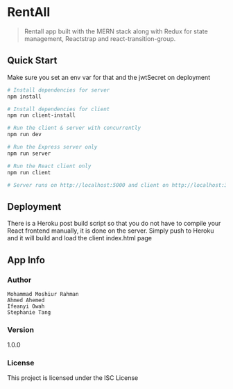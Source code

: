 # RentAll

> Rentall app built with the MERN stack along with Redux for state management, Reactstrap and react-transition-group.

## Quick Start

Make sure you set an env var for that and the jwtSecret on deployment

```bash
# Install dependencies for server
npm install

# Install dependencies for client
npm run client-install

# Run the client & server with concurrently
npm run dev

# Run the Express server only
npm run server

# Run the React client only
npm run client

# Server runs on http://localhost:5000 and client on http://localhost:3000
```

## Deployment

There is a Heroku post build script so that you do not have to compile your React frontend manually, it is done on the server. Simply push to Heroku and it will build and load the client index.html page

## App Info

### Author
```
Mohammad Moshiur Rahman
Ahmed Ahemed
Ifeanyi Owah
Stephanie Tang
```
### Version

1.0.0

### License

This project is licensed under the  ISC License
